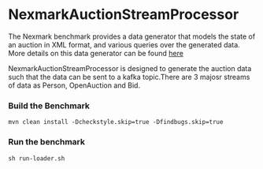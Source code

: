 # NexmarkAuctionStreamProcessor

The Nexmark benchmark provides a data generator that models the state of an auction in XML format, and various queries
over the generated data. More details on this data generator can be found [here](https://beam.apache.org/documentation/sdks/java/testing/nexmark/#what-it-is)

NexmarkAuctionStreamProcessor is designed to generate the auction data such that the data can be sent to a kafka topic.There are 3 majosr streams of data as Person, OpenAuction and Bid.

### Build the Benchmark
```
mvn clean install -Dcheckstyle.skip=true -Dfindbugs.skip=true
```

### Run the benchmark
```
sh run-loader.sh
```
